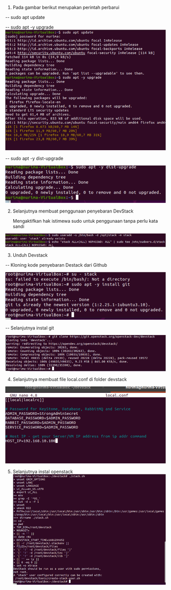 1. Pada gambar berikut merupakan perintah perbarui

-- sudo apt update

-- sudo apt -y upgrade
![img](foto4/1.png)

-- sudo apt -y dist-upgrade

![img](foto4/2.png)

2. Selanjutnya membuat penggunaan penyebaran DevStack
   
   Mengaktifkan hak istimewa sudo untuk penggunaan tanpa perlu kata sandi

![img](foto4/3.png)

3. Unduh Devstack

-- Kloning kode penyebaran Destack dari Github

![img](foto4/5.png)

-- Selanjutnya instal git

![img](foto4/6.png)


4. Selanjutnya membuat file local.conf di folder devstack


![img](foto4/7.png)

5. Selanjutnya instal openstack
![img](foto4/8.png)







